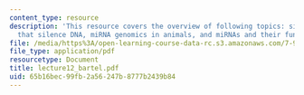 ```yaml
---
content_type: resource
description: 'This resource covers the overview of following topics: siRNA, siRNAs
  that silence DNA, miRNA genomics in animals, and miRNAs and their functions in plants.'
file: /media/https%3A/open-learning-course-data-rc.s3.amazonaws.com/7-90j-computational-functional-genomics-spring-2005/65b16bec99fb2a56247b8777b2439b84_lecture12_bartel.pdf
file_type: application/pdf
resourcetype: Document
title: lecture12_bartel.pdf
uid: 65b16bec-99fb-2a56-247b-8777b2439b84
---
```

